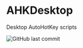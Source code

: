 # AHKDesktop
Desktop AutoHotKey scripts

![GitHub last commit](https://img.shields.io/github/last-commit/nnk95/AHKDesktop?style=for-the-badge)
